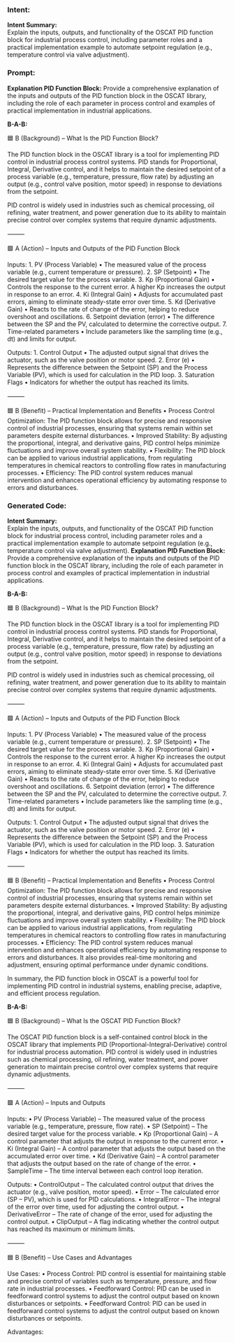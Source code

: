 ### Intent:
**Intent Summary:**  
Explain the inputs, outputs, and functionality of the OSCAT PID function block for industrial process control, including parameter roles and a practical implementation example to automate setpoint regulation (e.g., temperature control via valve adjustment).

### Prompt:
**Explanation PID Function Block:**
Provide a comprehensive explanation of the inputs and outputs of the PID function block in the OSCAT library, including the role of each parameter in process control and examples of practical implementation in industrial applications.

**B-A-B:**

🟦 B (Background) – What Is the PID Function Block?

The PID function block in the OSCAT library is a tool for implementing PID control in industrial process control systems. PID stands for Proportional, Integral, Derivative control, and it helps to maintain the desired setpoint of a process variable (e.g., temperature, pressure, flow rate) by adjusting an output (e.g., control valve position, motor speed) in response to deviations from the setpoint.

PID control is widely used in industries such as chemical processing, oil refining, water treatment, and power generation due to its ability to maintain precise control over complex systems that require dynamic adjustments.

⸻

🟩 A (Action) – Inputs and Outputs of the PID Function Block

Inputs:
	1.	PV (Process Variable)
	•	The measured value of the process variable (e.g., current temperature or pressure).
	2.	SP (Setpoint)
	•	The desired target value for the process variable.
	3.	Kp (Proportional Gain)
	•	Controls the response to the current error. A higher Kp increases the output in response to an error.
	4.	Ki (Integral Gain)
	•	Adjusts for accumulated past errors, aiming to eliminate steady-state error over time.
	5.	Kd (Derivative Gain)
	•	Reacts to the rate of change of the error, helping to reduce overshoot and oscillations.
	6.	Setpoint deviation (error)
	•	The difference between the SP and the PV, calculated to determine the corrective output.
	7.	Time-related parameters
	•	Include parameters like the sampling time (e.g., dt) and limits for output.

Outputs:
	1.	Control Output
	•	The adjusted output signal that drives the actuator, such as the valve position or motor speed.
	2.	Error (e)
	•	Represents the difference between the Setpoint (SP) and the Process Variable (PV), which is used for calculation in the PID loop.
	3.	Saturation Flags
	•	Indicators for whether the output has reached its limits.

⸻

🟦 B (Benefit) – Practical Implementation and Benefits
	•	Process Control Optimization: The PID function block allows for precise and responsive control of industrial processes, ensuring that systems remain within set parameters despite external disturbances.
	•	Improved Stability: By adjusting the proportional, integral, and derivative gains, PID control helps minimize fluctuations and improve overall system stability.
	•	Flexibility: The PID block can be applied to various industrial applications, from regulating temperatures in chemical reactors to controlling flow rates in manufacturing processes.
	•	Efficiency: The PID control system reduces manual intervention and enhances operational efficiency by automating response to errors and disturbances.

### Generated Code:
**Intent Summary:**  
Explain the inputs, outputs, and functionality of the OSCAT PID function block for industrial process control, including parameter roles and a practical implementation example to automate setpoint regulation (e.g., temperature control via valve adjustment).
**Explanation PID Function Block:**
Provide a comprehensive explanation of the inputs and outputs of the PID function block in the OSCAT library, including the role of each parameter in process control and examples of practical implementation in industrial applications.

**B-A-B:**

🟦 B (Background) – What Is the PID Function Block?

The PID function block in the OSCAT library is a tool for implementing PID control in industrial process control systems. PID stands for Proportional, Integral, Derivative control, and it helps to maintain the desired setpoint of a process variable (e.g., temperature, pressure, flow rate) by adjusting an output (e.g., control valve position, motor speed) in response to deviations from the setpoint.

PID control is widely used in industries such as chemical processing, oil refining, water treatment, and power generation due to its ability to maintain precise control over complex systems that require dynamic adjustments.

⸻

🟩 A (Action) – Inputs and Outputs of the PID Function Block

Inputs:
	1.	PV (Process Variable)
	•	The measured value of the process variable (e.g., current temperature or pressure).
	2.	SP (Setpoint)
	•	The desired target value for the process variable.
	3.	Kp (Proportional Gain)
	•	Controls the response to the current error. A higher Kp increases the output in response to an error.
	4.	Ki (Integral Gain)
	•	Adjusts for accumulated past errors, aiming to eliminate steady-state error over time.
	5.	Kd (Derivative Gain)
	•	Reacts to the rate of change of the error, helping to reduce overshoot and oscillations.
	6.	Setpoint deviation (error)
	•	The difference between the SP and the PV, calculated to determine the corrective output.
	7.	Time-related parameters
	•	Include parameters like the sampling time (e.g., dt) and limits for output.

Outputs:
	1.	Control Output
	•	The adjusted output signal that drives the actuator, such as the valve position or motor speed.
	2.	Error (e)
	•	Represents the difference between the Setpoint (SP) and the Process Variable (PV), which is used for calculation in the PID loop.
	3.	Saturation Flags
	•	Indicators for whether the output has reached its limits.

⸻

🟦 B (Benefit) – Practical Implementation and Benefits
	•	Process Control Optimization: The PID function block allows for precise and responsive control of industrial processes, ensuring that systems remain within set parameters despite external disturbances.
	•	Improved Stability: By adjusting the proportional, integral, and derivative gains, PID control helps minimize fluctuations and improve overall system stability.
	•	Flexibility: The PID block can be applied to various industrial applications, from regulating temperatures in chemical reactors to controlling flow rates in manufacturing processes.
	•	Efficiency: The PID control system reduces manual intervention and enhances operational efficiency by automating response to errors and disturbances. It also provides real-time monitoring and adjustment, ensuring optimal performance under dynamic conditions.

In summary, the PID function block in OSCAT is a powerful tool for implementing PID control in industrial systems, enabling precise, adaptive, and efficient process regulation.

**B-A-B:**

🟦 B (Background) – What Is the OSCAT PID Function Block?

The OSCAT PID function block is a self-contained control block in the OSCAT library that implements PID (Proportional-Integral-Derivative) control for industrial process automation. PID control is widely used in industries such as chemical processing, oil refining, water treatment, and power generation to maintain precise control over complex systems that require dynamic adjustments.

⸻

🟩 A (Action) – Inputs and Outputs

Inputs:
	•	PV (Process Variable) – The measured value of the process variable (e.g., temperature, pressure, flow rate).
	•	SP (Setpoint) – The desired target value for the process variable.
	•	Kp (Proportional Gain) – A control parameter that adjusts the output in response to the current error.
	•	Ki (Integral Gain) – A control parameter that adjusts the output based on the accumulated error over time.
	•	Kd (Derivative Gain) – A control parameter that adjusts the output based on the rate of change of the error.
	•	SampleTime – The time interval between each control loop iteration.

Outputs:
	•	ControlOutput – The calculated control output that drives the actuator (e.g., valve position, motor speed).
	•	Error – The calculated error (SP – PV), which is used for PID calculations.
	•	IntegralError – The integral of the error over time, used for adjusting the control output.
	•	DerivativeError – The rate of change of the error, used for adjusting the control output.
	•	ClipOutput – A flag indicating whether the control output has reached its maximum or minimum limits.

⸻

🟦 B (Benefit) – Use Cases and Advantages

Use Cases:
	•	Process Control: PID control is essential for maintaining stable and precise control of variables such as temperature, pressure, and flow rate in industrial processes.
	•	Feedforward Control: PID can be used in feedforward control systems to adjust the control output based on known disturbances or setpoints.
	•	Feedforward Control: PID can be used in feedforward control systems to adjust the control output based on known disturbances or setpoints.

Advantages:
